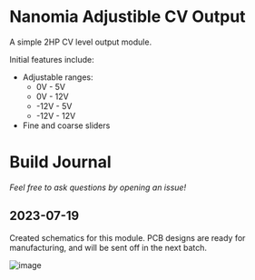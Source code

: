 # Nanomia Adjustible CV Output

A simple 2HP CV level output module.

Initial features include:
- Adjustable ranges:
   - 0V - 5V
   - 0V - 12V
   - -12V - 5V
   - -12V - 12V
- Fine and coarse sliders 

# Build Journal

_Feel free to ask questions by opening an issue!_

## 2023-07-19

Created schematics for this module. PCB designs are ready for manufacturing, and will be sent off in the next batch.

![image](https://github.com/dslik/nanomia/assets/5757591/ba6bf140-deba-4671-b7e3-88d814f3e0d4)

